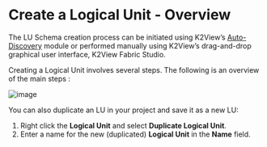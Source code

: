 # Create a Logical Unit - Overview

The LU Schema creation process can be initiated using K2View’s [Auto-Discovery](https://github.com/k2view-academy/K2View-Academy/wiki/Auto-Discovery-Wizard)  module or performed manually using K2View’s drag-and-drop graphical user interface, K2View Fabric Studio. 

Creating a Logical Unit involves several steps. The following is an overview of the main steps :

![image](https://github.com/k2view-academy/K2View-Academy/blob/master/articles/logical_units/images/1.3_Create_an_LU_Flow.png)

You can also duplicate an LU in your project and save it as a new LU:
1. Right click the **Logical Unit** and select **Duplicate Logical Unit**.
1. Enter a name for the new (duplicated) **Logical Unit** in the **Name** field.  

